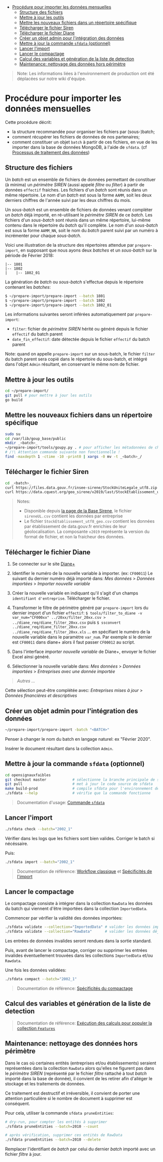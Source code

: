 <!-- START doctoc generated TOC please keep comment here to allow auto update -->
<!-- DON'T EDIT THIS SECTION, INSTEAD RE-RUN doctoc TO UPDATE -->

- [Procédure pour importer les données mensuelles](#proc%C3%A9dure-pour-importer-les-donn%C3%A9es-mensuelles)
  - [Structure des fichiers](#structure-des-fichiers)
  - [Mettre à jour les outils](#mettre-%C3%A0-jour-les-outils)
  - [Mettre les nouveaux fichiers dans un répertoire spécifique](#mettre-les-nouveaux-fichiers-dans-un-r%C3%A9pertoire-sp%C3%A9cifique)
  - [Télécharger le fichier Siren](#t%C3%A9l%C3%A9charger-le-fichier-siren)
  - [Télécharger le fichier Diane](#t%C3%A9l%C3%A9charger-le-fichier-diane)
  - [Créer un objet admin pour l'intégration des données](#cr%C3%A9er-un-objet-admin-pour-lint%C3%A9gration-des-donn%C3%A9es)
  - [Mettre à jour la commande `sfdata` (optionnel)](#mettre-%C3%A0-jour-la-commande-sfdata-optionnel)
  - [Lancer l'import](#lancer-limport)
  - [Lancer le compactage](#lancer-le-compactage)
  - [Calcul des variables et génération de la liste de detection](#calcul-des-variables-et-g%C3%A9n%C3%A9ration-de-la-liste-de-detection)
  - [Maintenance: nettoyage des données hors périmètre](#maintenance-nettoyage-des-donn%C3%A9es-hors-p%C3%A9rim%C3%A8tre)

<!-- END doctoc generated TOC please keep comment here to allow auto update -->

<!-- importé depuis https://github.com/signaux-faibles/prepare-import/blob/master/tools/procedure_import.md -->

> Note: Les informations liées à l'environnement de production ont été déplacées sur notre wiki d'équipe.

# Procédure pour importer les données mensuelles

Cette procédure décrit:

- la structure recommandée pour organiser les fichiers par (sous-)batch;
- comment récupérer les fichiers de données de nos partenaires;
- comment constituer un objet `batch` à partir de ces fichiers, en vue de les importer dans la base de données MongoDB, à l'aide de `sfdata`. (cf [Processus de traitement des données](processus-traitement-donnees.md))

## Structure des fichiers

Un _batch_ est un ensemble de fichiers de données permettant de constituer (à minima) un _périmètre SIREN_ (aussi appelé _filtre_ ou _filter_) à partir de données `effectif` fraiches. Les fichiers d'un _batch_ sont réunis dans un même répertoire. Le nom d'un _batch_ est sous la forme `AAMM`, soit les deux derniers chiffres de l'année suivi par les deux chiffres du mois.

Un _sous-batch_ est un ensemble de fichiers de données venant compléter un _batch_ déjà importé, en ré-utilisant le _périmètre SIREN_ de ce _batch_. Les fichiers d'un _sous-batch_ sont réunis dans un même répertoire, lui-même contenu dans le répertoire du _batch_ qu'il complète. Le nom d'un _sous-batch_ est sous la forme `AAMM_NN`, soit le nom du _batch_ parent suivi par un numéro à incrémenter pour chaque _sous-batch_.

Voici une illustration de la structure des répertoires attendue par `prepare-import`, en supposant que nous ayons deux _batches_ et un _sous-batch_ sur la période de Février 2018:

```
|-- 1801
|-- 1802
|    |-- 1802_01
```

La génération de _batch_ ou _sous-batch_ s'effectue depuis le répertoire contenant les _batches_:

```sh
$ ~/prepare-import/prepare-import --batch 1801
$ ~/prepare-import/prepare-import --batch 1802
$ ~/prepare-import/prepare-import --batch 1802_01
```

Les informations suivantes seront inférées automatiquement par `prepare-import`:

- `filter`: fichier de _périmètre SIREN_ hérité ou généré depuis le fichier `effectif` du batch parent
- `date_fin_effectif`: date détectée depuis le fichier `effectif` du batch parent

Note: quand on appelle `prepare-import` sur un sous-batch, le fichier `filter` du batch parent sera copié dans le répertoire du sous-batch, et intégré dans l'objet `Admin` résultant, en conservant le même nom de fichier.

## Mettre à jour les outils

```sh
cd ~/prepare-import/
git pull # pour mettre à jour les outils
go build
```

## Mettre les nouveaux fichiers dans un répertoire spécifique

```sh
sudo su
cd /var/lib/goup_base/public
mkdir _<batch>_
~/prepare-import/tools/goupy.py . # pour afficher les métadonnées de chaque fichier de données
# /!\ Attention commande suivante non fonctionnelle !
find -maxdepth 1 -ctime -10 -print0 | xargs -0 mv -t _<batch>_/
```

## Télécharger le fichier Siren

```sh
cd _<batch>_
curl https://files.data.gouv.fr/insee-sirene/StockUniteLegale_utf8.zip | zcat > sireneUL.csv
curl https://data.cquest.org/geo_sirene/v2019/last/StockEtablissement_utf8_geo.csv.gz | zcat > StockEtablissement_utf8_geo.csv
```

> Notes:
>
> - Disponible depuis [la page de la Base Sirene](https://www.data.gouv.fr/fr/datasets/base-sirene-des-entreprises-et-de-leurs-etablissements-siren-siret/), le fichier `sireneUL.csv` contient les données par entreprise
> - Le fichier `StockEtablissement_utf8_geo.csv` contient les données par établissement de data.gouv.fr enrichies de leur géolocalisation. La composante `v2019` représente la version du format de fichier, et non la fraicheur des données.

## Télécharger le fichier Diane

1. Se connecter sur le site [Diane+](https://diane.bvdinfo.com)

2. Identifier le numéro de la nouvelle variable à importer. (ex: `CF00011`)
   Le suivant du dernier numéro déjà importé dans:
   _Mes données_ > _Données importées_ > _Importer nouvelle variable_

3. Créer la nouvelle variable en indiquant qu'il s'agit d'un champs `identifiant d'entreprise`. Télécharger le fichier.

4. Transformer le filtre de périmètre généré par `prepare-import` lors du dernier import d'un fichier `effectif`:
   `$ tools/filter_to_diane -v var_num="CF000xx" ../20xx/filter_20xx.csv > ../diane_req/diane_filter_20xx.csv`
   puis `$ ssconvert ../diane_req/diane_filter_20xx.csv ../diane_req/diane_filter_20xx.xls`
   ... en spécifiant le numéro de la nouvelle variable dans le paramètre `var_num`.
   Par exemple si le dernier est `CF00011` dans diane+ alors il faut passer `CF00012` au script.

5. Dans l'interface _importer nouvelle variable_ de Diane+, envoyer le fichier Excel ainsi généré.

6. Sélectionner la nouvelle variable dans:
   _Mes données_ > _Données importées_ > _Entreprises avec une donnée importée_

> _Autres ..._

Cette sélection peut-être complétée avec:
_Entreprises mises à jour_ > _Données financières et descriptives_

## Créer un objet admin pour l'intégration des données

```sh
~/prepare-import/prepare-import -batch "<BATCH>"
```

Penser à changer le nom du batch en langage naturel: ex "Février 2020".

Insérer le document résultant dans la collection `Admin`.

## Mettre à jour la commande `sfdata` (optionnel)

```sh
cd opensignauxfaibles
git checkout master            # sélectionne la branche principale de sfdata
git pull                       # met à jour le code source de sfdata
make build-prod                # compile sfdata pour l'environnement de production
./sfdata --help                # vérifie que la commande fonctionne
```

> Documentation d'usage: [Commande `sfdata`](processus-traitement-donnees.md#commande-sfdata)

## Lancer l'import

```sh
./sfdata check --batch="2002_1"
```

Vérifier dans les logs que les fichiers sont bien valides. Corriger le batch si nécéssaire.

Puis:

```sh
./sfdata import --batch="2002_1"
```

> Documentation de référence: [Workflow classique](processus-traitement-donnees.md#workflow-classique) et [Spécificités de l'import](processus-traitement-donnees.md#sp%C3%A9cificit%C3%A9s-de-limport)

## Lancer le compactage

Le compactage consiste à intégrer dans la collection `RawData` les données du batch qui viennent d'être importées dans la collection `ImportedData`.

Commencer par vérifier la validité des données importées:

```sh
./sfdata validate --collection="ImportedData" # valider les données importées
./sfdata validate --collection="RawData"      # valider les données déjà en bdd (recommandé)
```

Les entrées de données invalides seront rendues dans la sortie standard.

Puis, avant de lancer le compactage, corriger ou supprimer les entrées invalides éventuellement trouvées dans les collections `ImportedData` et/ou `Rawdata`.

Une fois les données validées:

```sh
./sfdata compact --batch="2002_1"
```

> Documentation de référence: [Spécificités du compactage](processus-traitement-donnees.md#sp%C3%A9cificit%C3%A9s-du-compactage)

## Calcul des variables et génération de la liste de detection

> Documentation de référence: [Exécution des calculs pour populer la collection `Features`](prise-en-main.md#5-ex%C3%A9cution-des-calculs-pour-populer-la-collection-features)

## Maintenance: nettoyage des données hors périmètre

Dans le cas où certaines entités (entreprises et/ou établissements) seraient représentées dans la collection `RawData` alors qu'elles ne figurent pas dans le _périmètre SIREN_ (représenté par le fichier _filtre_ rattaché à tout _batch_ importé dans la base de donnée), il convient de les retirer afin d'alléger le stockage et les traitements de données.

Ce traitement est destructif et irréversible, il convient de porter une attention particulière si le nombre de document à supprimer est conséquent.

Pour cela, utiliser la commande `sfdata pruneEntities`:

```sh
# dry-run, pour compter les entités à supprimer
./sfdata pruneEntities --batch=2010 --count

# après vérification, supprimer ces entités de RawData
./sfdata pruneEntities --batch=2010 --delete
```

Remplacer l'identifiant de _batch_ par celui du dernier _batch_ importé avec un fichier _filtre_ à jour.
